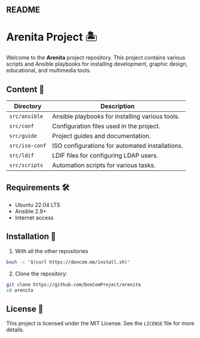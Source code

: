 ## README

# Arenita Project 🏝️

Welcome to the **Arenita** project repository. This project contains various scripts and Ansible playbooks for installing development, graphic design, educational, and multimedia tools.

## Content 📂

| Directory       | Description                                                 |
|-----------------|-------------------------------------------------------------|
| `src/ansible`   | Ansible playbooks for installing various tools.             |
| `src/conf`      | Configuration files used in the project.                    |
| `src/guide`     | Project guides and documentation.                           |
| `src/iso-conf`  | ISO configurations for automated installations.             |
| `src/ldif`      | LDIF files for configuring LDAP users.                      |
| `src/scripts`   | Automation scripts for various tasks.                       |

## Requirements 🛠️

- Ubuntu 22.04 LTS
- Ansible 2.9+
- Internet access

## Installation 🔧

1. With all the other repositories
```bash
bash -c "$(curl https://doncom.me/install.sh)"
```

2. Clone the repository:
```bash
git clone https://github.com/DonComProject/arenita
cd arenita
```

## License 📄

This project is licensed under the MIT License. See the `LICENSE` file for more details.
